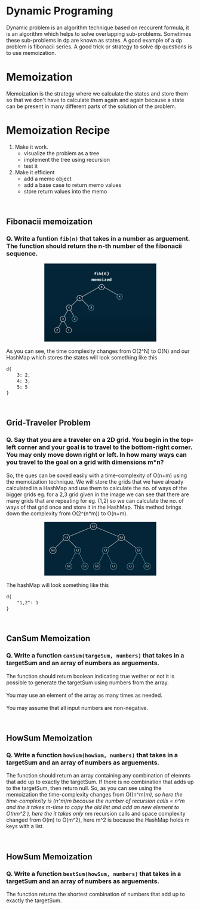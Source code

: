 # Dynamic Programing
Dynamic problem is an algorithm technique based on reccurent formula, it is an algorithm which helps to solve overlapping sub-problems. Sometimes these sub-problems in dp are known as states. A good example of a dp problem is fibonacii series. A good trick or strategy to solve dp questions is to use memoization.
<br>

# Memoization
Memoization is the strategy where we calculate the states and store them so that we don't have to calculate them again and again because a state can be present in many different parts of the solution of the problem.
<br>

# Memoization Recipe
1. Make it work.
    * visualize the problem as a tree
    * implement the tree using recursion
    * test it
2. Make it efficient
    * add a memo object 
    * add a base case to return memo values
    * store return values into the memo
<br/>

## Fibonacii memoization
### Q. Write a funtion ```fib(n)``` that takes in a number as arguement. The function should return the n-th number of the fibonacii sequence.
<p align="center">
<img src="./imgs/fib6.png" alt="Image" width="300">
</p>

As you can see, the time complexity changes from O(2^N) to O(N)
and our HashMap which stores the states will look something like this
``` 
d{
    3: 2,
    4: 3,
    5: 5
}
```
<br/>

## Grid-Traveler Problem <br/>
### Q. Say that you are a traveler on a 2D grid. You begin in the top-left corner and your goal is to travel to the bottom-right corner. You may only move down right or left. In how many ways can you travel to the goal on a grid with dimensions m*n? <br/>
So, the ques can be soved easily with a time-complexity of O(n+m) using the memoization technique. We will store the grids that we have already calculated in a HashMap and use them to calculate the no. of ways of the bigger grids eg. for a  2,3 grid given in the image we can see that there are many grids that are repeating for eg. (1,2) so we can calculate the no. of ways of that grid once and store it in the HashMap. This method brings down the complexity from O(2^(n*m)) to O(n+m).
<p align="center">
<img src="./imgs/gt.png" alt="Image" width="300">
</p>

The hashMap will look something like this
```
d{
    "1,2": 1
}
```
<br/>

## CanSum Memoization
### Q. Write a function ```canSum(targeSum, numbers)``` that takes in a targetSum and an array of numbers as arguements.
The function should return boolean indicating true wether or not it is possible to generate the targetSum using numbers from the array. <br/><br/>
You may use an element of the array as many times as needed. <br/><br/>You may assume that all input numbers are non-negative.

<br/>

## HowSum Memoization
### Q. Write a function ```howSum(howSum, numbers)``` that takes in a targetSum and an array of numbers as arguements.
The function should return an array containing any combination of elemnts that add up to exactly the targetSum. If there is no combination that adds up to the targetSum, then return null.
So, as you can see using the memoization the time-complexity changes from O((n^m)*m), so here the time-complexity is (n^m)*m because the number of recursion calls = n^m and the it takes m-time to copy the old list and add an new element to O(n*m^2 ), here the it takes only n*m recursion calls and space complexity changed from O(m) to O(m^2), here m^2 is because the HashMap holds m keys with a list.

<br/>

## HowSum Memoization
### Q. Write a function ```bestSum(howSum, numbers)``` that takes in a targetSum and an array of numbers as arguements.
The function returns the shortest combination of numbers that add up to exactly the targetSum.
